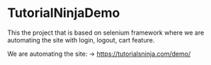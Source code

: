 # TutorialNinjaDemo
This the project that is based on selenium framework where we are automating the site with login, logout, cart feature.

We are automating the site:
-> https://tutorialsninja.com/demo/
